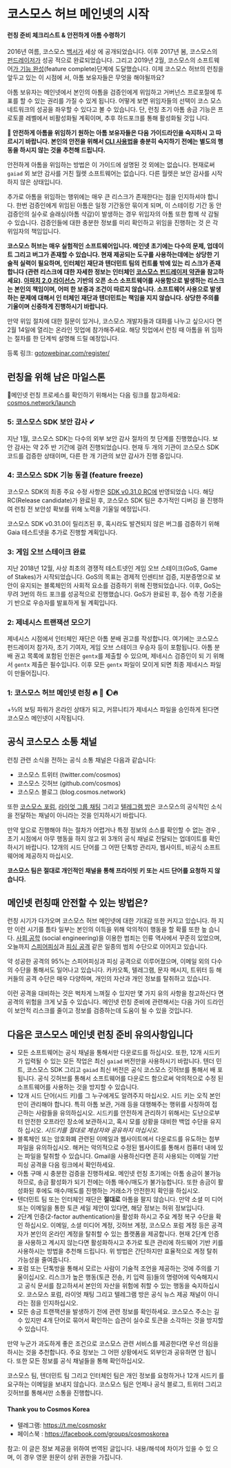 <!-- markdown-link-check-disable -->

# 코스모스 허브 메인넷의 시작

#### 런칭 준비 체크리스트 & 안전하게 아톰 수령하기

2016년 여름, 코스모스 [백서가](https://cosmos.network/resources/whitepaper) 세상
에 공개되었습니다. 이후 2017년 봄, 코스모스의 [펀드레이저가](펀드레이저가) 성공
적으로 완료되었습니다. 그리고 2019년 2월, 코스모스의 소프트웨
어[가 기능 완성](https://github.com/cosmos/cosmos-sdk/releases/tag/v0.31.0)(feature
complete)단계에 도달했습니다. 이제 코스모스 허브의 런칭을 앞두고 있는 이 시점에
서, 아톰 보유자들은 무엇을 해야될까요?

아톰 보유자는 메인넷에서 본인의 아톰을 검증인에게 위임하고 거버넌스 프로포절에
투표를 할 수 있는 권리를 가질 수 있게 됩니다. 어떻게 보면 위임자들의 선택이 코스
모스 네트워크의 성공을 좌우할 수 있다고 볼 수 있습니다. 단, 런칭 초기 아톰 송금
기능은 프로토콜 레벨에서 비활성화될 계획이며, 추후 하드포크를 통해 활성화될 것입
니다.

**📒 안전하게 아톰을 위임하기 원하는 아톰 보유자들은 다음 가이드라인을 숙지하시
고 따르시기 바랍니다. 본인의 안전을 위해서
[CLI 사용법](https://github.com/cosmos/gaia/blob/develop/docs/delegators/delegator-guide-cli.md)을
충분히 숙지하기 전에는 별도의 행동을 하시지 않는 것을 추천해 드립니다.**

안전하게 아톰을 위임하는 방법은 이 가이드에 설명된 것 외에는 없습니다. 현재로써
`gaiad` 외 보안 감사를 거친 월렛 소프트웨어는 없습니다. 다른 월렛은 보안 감사를
시작하지 않은 상태입니다.

추가로 아톰을 위임하는 행위에는 매우 큰 리스크가 존재한다는 점을 인지하셔야 합니
다. 한번 검증인에게 위임된 아톰은 일정 기간동안 묶이게 되며, 이 스테이킹 기간 동
안 검증인의 실수로 슬래싱(아톰 삭감)이 발생하는 경우 위임자의 아톰 또한 함께 삭
감될 수 있습니다. 검증인들에 대한 충분한 정보를 미리 확인하고 위임을 진행하는 것
은 각 위임자의 책임입니다.

**코스모스 허브는 매우 실험적인 소프트웨어입니다. 메인넷 초기에는 다수의 문제,
업데이트 그리고 버그가 존재할 수 있습니다. 현재 제공되는 도구를 사용하는데에는
상당한 기술적 실력이 필요하며, 인터체인 재단과 텐더민트 팀의 컨트롤 밖에 있는 리
스크가 존재합니다 (관련 리스크에 대한 자세한 정보는 인터체인
[코스모스 펀드레이저 약관](https://github.com/cosmos/cosmos/blob/master/fundraiser/Interchain%20Cosmos%20Contribution%20Terms%20-%20FINAL.pdf)을
참고하세요). [아파치 2.0 라이선스](https://www.apache.org/licenses/LICENSE-2.0)
기반의 오픈 소스 소프트웨어를 사용함으로 발생하는 리스크는 본인의 책임이며, 어떠
한 보증과 조건이 따르지 않습니다. 소프트웨어 사용으로 발생하는 문제에 대해서 인
터체인 재단과 텐더민트는 책임을 지지 않습니다. 상당한 주의를 기울이며 신중하게
진행하시기 바랍니다.**

만약 위임 절차에 대한 질문이 있거나, 코스모스 개발자들과 대화를 나누고 싶으시다
면 2월 14일에 열리는 온라인 밋업에 참가해주세요. 해당 밋업에서 런칭 때 아톰을 위
임하는 절차를 한 단계씩 설명해 드릴 예정입니다.

등록 링크:
[gotowebinar.com/register/](https://register.gotowebinar.com/register/5028753165739687691)

## 런칭을 위해 남은 마일스톤

🚦메인넷 런칭 프로세스를 확인하기 위해서는 다음 링크를 참고하세요:
[cosmos.network/launch](https://cosmos.network/launch)

### 5: 코스모스 SDK 보안 감사 ✔

지난 1월, 코스모스 SDK는 다수의 외부 보안 감사 절차의 첫 단계를 진행했습니다. 보
안 감사는 약 2주 반 기간에 걸려 진행되었습니다. 현재 두 개의 기관이 코스모스 SDK
코드를 검증한 상태이며, 다른 한 개 기관의 보안 감사가 진행 중입니다.

### 4: 코스모스 SDK 기능 동결 (feature freeze)

코스모스 SDK의 최종 주요 수정 사항은
[SDK v0.31.0 RC에](https://github.com/cosmos/cosmos-sdk/projects/27) 반영되었습
니다. 해당 RC(Release candidate)가 완료된 후, 코스모스 SDK 팀은 추가적인 디버깅
을 진행하여 런칭 전 보안성 확보를 위해 노력을 기울일 예정입니다.

코스모스 SDK v0.31.0이 릴리즈된 후, 혹시라도 발견되지 않은 버그를 검증하기 위해
Gaia 테스트넷을 추가로 진행할 계획입니다.

### 3: 게임 오브 스테이크 완료

지난 2018년 12월, 사상 최초의 경쟁적 테스트넷인 게임 오브 스테이크(GoS, Game of
Stakes)가 시작되었습니다. GoS의 목표는 경제적 인센티브 검증, 지분증명으로 보안이
유지되는 블록체인의 사회적 요소를 검증하기 위해 진행되었습니다. 이후, GoS는 무려
3번의 하드 포크를 성공적으로 진행했습니다. GoS가 완료된 후, 점수 측정 기준을 기
반으로 우승자를 발표하게 될 계획입니다.

### 2: 제네시스 트랜잭션 모으기

제네시스 시점에서 인터체인 재단은 아톰 분배 권고를 작성합니다. 여기에는 코스모스
펀드레이저 참가자, 초기 기여자, 게임 오브 스테이크 우승자 등이 포함됩니다. 아톰
분배 권고 목록에 포함된 인원은 `gentx`를 제출할 수 있으며, 제네시스 검증인이 되
기 위해서 `gentx` 제출은 필수입니다. 이후 모든 `gentx` 파일이 모이게 되면 최종
제네시스 파일이 만들어집니다.

### 1: 코스모스 허브 메인넷 런칭 🔥 🚀 🌔🔥

+⅔의 보팅 파워가 온라인 상태가 되고, 커뮤니티가 제네시스 파일을 승인하게 된다면
코스모스 메인넷이 시작됩니다.

## 공식 코스모스 소통 채널

런칭 관련 소식을 전하는 공식 소통 채널은 다음과 같습니다:

*   코스모스 트위터 (twitter.com/cosmos)
*   코스모스 깃허브 (github.com/cosmos)
*   코스모스 블로그 (blog.cosmos.network)

또한 [코스모스 포럼](https://forum.cosmos.network/),
[라이엇 그룹 채팅](https://riot.im/app/#/group/+cosmos:matrix.org) 그리고
[텔레그램 방](http://t.me/cosmosproject)은 코스모스의 공식적인 소식을 전달하는
채널이 아니라는 것을 인지하시기 바랍니다.

만약 앞으로 진행해야 하는 절차가 어렵거나 특정 정보의 소스를 확인할 수 없는 경우
, 초기 시점에서 아무 행동을 하지 않고 위 3개의 공식 채널로 전달되는 업데이트를
확인하시기 바랍니다. 12개의 시드 단어를 그 어떤 단톡방 관리자, 웹사이트, 비공식
소프트웨어에 제공하지 마십시오.

**코스모스 팀은 절대로 개인적인 채널을 통해 프라이빗 키 또는 시드 단어를 요청하
지 않습니다.**

## 메인넷 런칭때 안전할 수 있는 방법은?

런칭 시기가 다가오며 코스모스 허브 메인넷에 대한 기대감 또한 커지고 있습니다. 하
지만 이런 시기를 틈타 일부는 본인의 이득을 위해 악의적이 행동을 할 확률 또한 높
습니다.
[사회 공학](https://terms.naver.com/entry.nhn?docId=863068\&cid=42346\&categoryId=42346)
(social engineering)을 이용한 범죄는 인류 역사에서 꾸준히 있었으며, 오늘까지
[스피어피싱](https://terms.naver.com/entry.nhn?docId=3434661\&cid=40942\&categoryId=32828)과
[피싱 공격](https://terms.naver.com/entry.nhn?docId=3432525\&cid=58445\&categoryId=58445)
같은 일종의 범죄 수단으로 이어지고 있습니다.

약 성공한 공격의 95%는 스피어피싱과 피싱 공격으로 이루어졌으며, 이메일 외의 다수
의 수단을 통해서도 일어나고 있습니다. 카카오톡, 텔레그램, 문자 메시지, 트위터 등
해커들의 공격 수단은 매우 다양하며, 개인의 자산과 개인 정보를 탈취하고 있습니다.

이런 공격을 대비하는 것은 벅차게 느껴질 수 있지만 몇 가지 유의 사항을 참고하신다
면 공격의 위험을 크게 낮출 수 있습니다. 메인넷 런칭 준비에 관련해서는 다음 가이
드라인이 보안적 리스크를 줄이고 정보를 검증하는데 도움이 될 수 있을 것입니다.

## 다음은 코스모스 메인넷 런칭 준비 유의사항입니다

*   모든 소프트웨어는 공식 채널을 통해서만 다운로드를 하십시오. 또한, 12개 시드키
    가 입력될 수 있는 모든 작업은 최신 `gaiad` 버전만을 사용하시기 바랍니다. 텐더
    민트, 코스모스 SDK 그리고 `gaiad` 최신 버전은 공식 코스모스 깃허브를 통해서 배
    포됩니다. 공식 깃허브를 통해서 소프트웨어를 다운로드 함으로써 악의적으로 수정
    된 소프트웨어를 사용하는 것을 방지할 수 있습니다.
*   12개 시드 단어(시드 키)를 그 누구에게도 알려주지 마십시오. 시드 키는 오직 본인
    만이 관리해야 합니다. 특히 아톰 보관, 거래 등을 대행해주는 행위를 사칭하여 접
    근하는 사람들을 유의하십시오. 시드키를 안전하게 관리하기 위해서는 도난으로부터
    안전한 오프라인 장소에 보관하시고, 혹시 모를 상황을 대비한 백업 수단을 유지하
    십시오. *시드키를 절대로 제삼자와 공유하지 마십시오.*
*   블록체인 또는 암호화폐 관련된 이메일과 웹사이트에서 다운로드를 유도하는 첨부
    파일을 유의하십시오. 해커는 악의적으로 수정된 웹사이트를 통해서 컴퓨터 내에 있
    는 파일을 탈취할 수 있습니다. Gmail을 사용하신다면 흔히 사용되는 이메일 기반
    피싱 공격을 다음 링크에서 확인하세요.
*   아톰 구매 시 충분한 검증을 진행하세요. 메인넷 런칭 초기에는 아톰 송금이 불가능
    하므로, 송금 활성화가 되기 전에는 아톰 매수/매도가 불가능합니다. 또한 송금이
    활성화된 후에도 매수/매도를 진행하는 거래소가 안전한지 확인을 하십시오.
*   텐더민트 팀 또는 인터체인 재단은 **절대로** 아톰을 팔지 않습니다. 만약 소셜 미
    디어 또는 이메일을 통한 토큰 세일 제안이 있다면, 해당 정보는 허위 정보입니다.
*   2단계 인증(2-factor authentication)을 활성화 하시고 주요 계정 복구 수단을 확인
    하십시오. 이메일, 소셜 미디어 계정, 깃허브 계정, 코스모스 포럼 계정 등은 공격
    자가 본인의 온라인 계정을 탈취할 수 있는 플랫폼을 제공합니다. 현재 2단계 인증
    을 사용하고 계시지 않는다면 활성화하시고 추가로 토큰 관리에 하드웨어 기반 키를
    사용하시는 방법을 추천해 드립니다. 위 방법은 간단하지만 효율적으로 계정 탈취
    가능성을 줄여줍니다.
*   포럼 또는 단톡방을 통해서 모르는 사람이 기술적 조언을 제공하는 것에 주의를 기
    울이십시오. 리스크가 높은 행동(토큰 전송, 키 입력 등)들의 명령어에 익숙해지시
    고 공식 문서를 참고하셔서 본인의 자산을 위험에 취할 수 있는 행동을 숙지하십시
    오. 코스모스 포럼, 라이엇 채팅 그리고 텔레그램 방은 공식 뉴스 제공 채널이 아니
    라는 점을 인지하십시오.
*   모든 송금 트랜잭션을 발생하기 전에 관련 정보를 확인하세요. 코스모스 주소는 길
    수 있지만 4개 단어로 묶어서 확인하는 습관이 실수로 토큰을 소각하는 것을 방지할
    수 있습니다.

만약 누군가 과도하게 좋은 조건으로 코스모스 관련 서비스를 제공한다면 우선 의심을
하시는 것을 추천합니다. 주요 정보는 그 어떤 상황에서도 외부인과 공유하면 안 됩니
다. 또한 모든 정보를 공식 채널들을 통해 확인하십시오.

코스모스 팀, 텐더민트 팀 그리고 인터체인 팀은 개인 정보를 요청하거나 12개 시드키
를 요구하는 이메일을 보내지 않습니다. 코스모스 팀은 언제나 공식 블로그, 트위터
그리고 깃허브를 통해서만 소통을 진행합니다.

#### Thank you to Cosmos Korea

*   텔레그램: <https://t.me/cosmoskr>
*   페이스북 : <https://facebook.com/groups/cosmoskorea>

참고: 이 글은 정보 제공을 위하여 번역된 글입니다. 내용/해석에 차이가 있을 수 있
으며, 이 경우 영문 원문이 상위 권한을 가집니다.

<!-- markdown-link-check-enable -->
